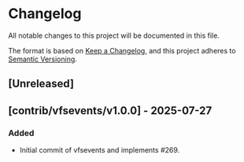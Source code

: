 # Changelog
All notable changes to this project will be documented in this file.

The format is based on [Keep a Changelog](https://keepachangelog.com/en/1.0.0/),
and this project adheres to [Semantic Versioning](https://semver.org/spec/v2.0.0.html).
## [Unreleased]

## [contrib/vfsevents/v1.0.0] - 2025-07-27
### Added
- Initial commit of vfsevents and implements #269.
